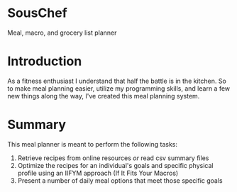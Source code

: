 # SousChef
Meal, macro, and grocery list planner

# Introduction
As a fitness enthusiast I understand that half the battle is in the kitchen. So to make meal planning easier, utilize my programming skills, and learn a few new things along the way, I've created this meal planning system.

# Summary
This meal planner is meant to perform the following tasks:
1. Retrieve recipes from online resources _or_ read csv summary files
2. Optimize the recipes for an individual's goals and specific physical profile using an IIFYM approach (If It Fits Your Macros)
3. Present a number of daily meal options that meet those specific goals
